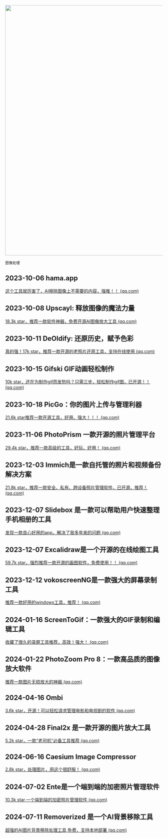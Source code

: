 <img src="https://img.picui.cn/free/2024/10/15/670e07de8c1a1.png" width="800" />  

<small>图像处理</small>


## 2023-10-06 **hama.app**

[这个工具就厉害了，AI擦除图像上不需要的内容，强推！！ (qq.com)](https://mp.weixin.qq.com/s?__biz=MzU4MjY3Mzc3OQ==&mid=2247488512&idx=1&sn=bd1391cc82f14565a966343397ae4ba3&chksm=fdb5e01ccac2690a3a643ad983c3e1ee2a65f93df8ceec65935a4f7e0aed765d1487e9fe885d&token=1471711010&lang=zh_CN#rd) 

## 2023-10-08 **Upscayl: 释放图像的魔法力量**

[18.3k star，推荐一款软件神器，免费开源AI图像放大工具 (qq.com)](https://mp.weixin.qq.com/s?__biz=MzU4MjY3Mzc3OQ==&mid=2247488543&idx=2&sn=12f0e13d5f394b2a90c8921cf7296b74&chksm=fdb5e003cac269156f8116d61d64aab43a8aed4d453e171a7888478fa9ed222dedc74e5578a9&token=1471711010&lang=zh_CN#rd)

## 2023-10-11 **DeOldify: 还原历史，赋予色彩**

[真的强！17k star，推荐一款开源的老照片还原工具，支持在线使用 (qq.com)](https://mp.weixin.qq.com/s?__biz=MzU4MjY3Mzc3OQ==&mid=2247488618&idx=1&sn=f603b6dedd591f82174ffe601660e32c&chksm=fdb5e076cac269607776edeb683190bb220128ef3ecc056276aa57005209b3a7cfacb4e27eb4&token=1471711010&lang=zh_CN#rd)

## 2023-10-15 **Gifski GIF动画轻松制作**

[10k star，还在为制作gif而发愁吗？只需三步，轻松制作gif图，已开源！！ (qq.com)](https://mp.weixin.qq.com/s?__biz=MzU4MjY3Mzc3OQ==&mid=2247488676&idx=2&sn=38b02c6b2e81acf28ad61499c766890f&chksm=fdb5e0b8cac269ae62e27244f699f882146a39b441cb6a9146b482bc27c3858cb54e3178ca11&token=1471711010&lang=zh_CN#rd)

## 2023-10-18 **PicGo：你的图片上传与管理利器**

[21.6k star推荐一款开源工具，好用、强大！！！ (qq.com)](https://mp.weixin.qq.com/s?__biz=MzU4MjY3Mzc3OQ==&mid=2247488731&idx=1&sn=dce41b0dfedd7160c98718957c07c2de&chksm=fdb5e0c7cac269d17f9ee0a764caaccd874d3f892c2a44ec0ee595c2e8b6f5be0e24a6067ab3&token=1471711010&lang=zh_CN#rd)

## 2023-11-06 PhotoPrism 一款开源的照片管理平台

[29.4k star，推荐一款高级的工具，好玩、好用！ (qq.com)](https://mp.weixin.qq.com/s?__biz=MzU4MjY3Mzc3OQ==&mid=2247489012&idx=1&sn=e96286c84fdc691605a62fed6fa37082&chksm=fdb5e1e8cac268fe1b22b572dbe6689224bfb9be5d317a8b137f58bbe877154fdf7033468fbc&token=1725010599&lang=zh_CN#rd)

## 2023-12-03 Immich是一款自托管的照片和视频备份解决方案

[21.8k star，推荐一款安全、私有、跨设备照片管理软件，已开源，推荐！ (qq.com)](https://mp.weixin.qq.com/s?__biz=MzU4MjY3Mzc3OQ==&mid=2247489403&idx=1&sn=27f2720675c9302bac79be51949107a7&chksm=fdb5e367cac26a718185061af2af2891ac1462321833284591cc646b2edbdc312b963fa5d674&token=1471711010&lang=zh_CN#rd)

## 2023-12-07 Slidebox 是一款可以帮助用户快速整理手机相册的工具

[发现一款良心好用的app，解决了我多年来的问题 (qq.com)](https://mp.weixin.qq.com/s?__biz=MzU4MjY3Mzc3OQ==&mid=2247489480&idx=3&sn=af08bee3b8ed795fd479106975af4a0c&chksm=fdb5e3d4cac26ac2b3541f607deeae72dfd68aa2063e95fcbd81b2de2395373c929a02fbc827&token=1471711010&lang=zh_CN#rd)

## 2023-12-07 Excalidraw是一个开源的在线绘图工具

[59.7k star，强烈推荐一款开源的画图软件，免费使用！！ (qq.com)](https://mp.weixin.qq.com/s?__biz=MzU4MjY3Mzc3OQ==&mid=2247489480&idx=1&sn=cab320a232dad15419128bf7e633ddbe&chksm=fdb5e3d4cac26ac27d08a5ab0b3b015db194cf68ccd0a0c281a14f0352a416e6c428418f1ace&token=1471711010&lang=zh_CN#rd)

## 2023-12-12 vokoscreenNG是一款强大的屏幕录制工具

[推荐一款好用的windows工具，推荐！ (qq.com)](https://mp.weixin.qq.com/s?__biz=MzU4MjY3Mzc3OQ==&mid=2247489545&idx=2&sn=6151b53bc4489c401c461ca6a3df0426&chksm=fdb5ec15cac26503be816fb7e27d7cebe26d275e5dd25a82ea3cd6d829e481fd3d425384fe99&token=1471711010&lang=zh_CN#rd)

## 2024-01-16 **ScreenToGif：一款强大的GIF录制和编辑工具**

[收藏了很久的录屏工具推荐，高效！强大！ (qq.com)](https://mp.weixin.qq.com/s?__biz=MzU4MjY3Mzc3OQ==&mid=2247489916&idx=1&sn=e407a7918ab113e176689d509227659d&chksm=fdb5ed60cac26476684b3f83414c424b76c681e88201d29f16cf3762769b93d93d4e33257f4b&token=1471711010&lang=zh_CN#rd)

## 2024-01-22 **PhotoZoom Pro 8：一款高品质的图像放大软件**

[推荐一款图片无损放大的神器 (qq.com)](https://mp.weixin.qq.com/s?__biz=MzU4MjY3Mzc3OQ==&mid=2247489977&idx=1&sn=18a668602bf8c25c436183c384764f40&chksm=fdb5eda5cac264b35fd4ea37c8be0c05223174a6bdb445786f5a6ace89318a1aa74ed7757ed9&token=1471711010&lang=zh_CN#rd)

## 2024-04-16 Ombi

[3.6k star，开源！可以轻松请求管理电影和电视剧的软件 (qq.com)](https://mp.weixin.qq.com/s?__biz=MzU4MjY3Mzc3OQ==&mid=2247490966&idx=1&sn=b41e543d9f95ea927ffbc87d147648bf&chksm=fdb5e98acac2609c29ca372f0411caf9cd6f0b85784a59452237cbef428fcd7f9717f0e88026&token=991980910&lang=zh_CN#rd)

## 2024-04-28 Final2x 是一款开源的图片放大工具

[5.2k star，一款“老司机”必备工具推荐 (qq.com)](https://mp.weixin.qq.com/s?__biz=MzU4MjY3Mzc3OQ==&mid=2247491061&idx=1&sn=06be912b4e5b6923535cebe7e501edaa&chksm=fdb5e9e9cac260ffe7d42b75e7a9214dd9f36f4577552d78e7ecafae36b98dc4a21600a64090&token=530396526&lang=zh_CN#rd)

## 2024-06-16 **Caesium Image Compressor**

[2.8k star，处理图片，用这个很舒服！ (qq.com)](https://mp.weixin.qq.com/s?__biz=MzU4MjY3Mzc3OQ==&mid=2247491810&idx=1&sn=14cb2ac0fe196f0db9807ad2ccc8c720&chksm=fdb614fecac19de81c207a6adc2866000b4e47aee32599d950494dfd26c153304666202ec359&token=1235617352&lang=zh_CN#rd)

## 2024-07-02 Ente是一个端到端的加密照片管理软件

[10.3k star,一个端到端的加密照片管理软件 (qq.com)](https://mp.weixin.qq.com/s?__biz=MzU4MjY3Mzc3OQ==&mid=2247492075&idx=1&sn=8fc9b127e91954af93c7216984e09dff&chksm=fdb615f7cac19ce1b358b46001e0236a0e0c0e03d3570eb995f1d1a622e15f0d148a33b0a793&token=1387101140&lang=zh_CN#rd)

## 2024-07-11 **Removerized** 是一个AI背景移除工具

[超强的AI图片背景移除处理工具,免费，支持本地部署 (qq.com)](https://mp.weixin.qq.com/s?__biz=MzU4MjY3Mzc3OQ==&mid=2247492257&idx=1&sn=a7969e96f0c31b77a92473e08d092586&chksm=fdb616bdcac19fab2c3b0dab231f1b4f4ea24ad693bc4ff8017e8f05fd735b0ef8385a313d07&token=1387101140&lang=zh_CN#rd)
